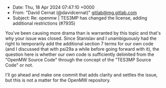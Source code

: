 - Date: Thu, 18 Apr 2024 07:47:10 +0000
- From: "David Cernat (@davidcernat)" <gitlab@mg.gitlab.com>
- Subject: Re: openmw | TES3MP has changed the license, adding additional
  restrictions (#7935)

You've been causing more drama than is warranted by this topic and that's why
your issue was closed. Since Stanislav and I unambiguously had the right to
temporarily add the additional section 7 terms for our own code (and I
discussed that with psi29a a while before going forward with it), the question
here is whether our own code is sufficiently delimited from the "OpenMW Source
Code" through the concept of the "TES3MP Source Code" or not.

I'll go ahead and make one commit that adds clarity and settles the issue, but
this is not a matter for the OpenMW repository.
